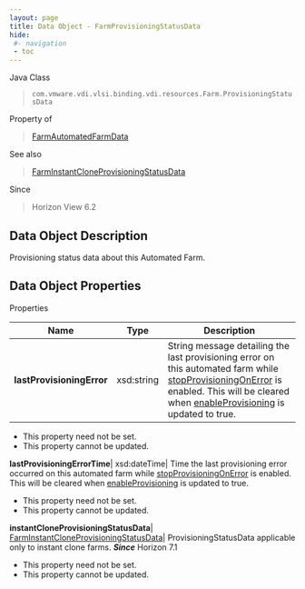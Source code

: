 ```yaml
---
layout: page
title: Data Object - FarmProvisioningStatusData
hide:
 #- navigation
 - toc
---
```






Java Class  
> `com.vmware.vdi.vlsi.binding.vdi.resources.Farm.ProvisioningStatusData`

Property of  
> [FarmAutomatedFarmData](vdi.resources.Farm.AutomatedFarmData.md#field_detail)

See also  
> [FarmInstantCloneProvisioningStatusData](vdi.resources.Farm.InstantCloneProvisioningStatusData.md)

Since  
> Horizon View 6.2


## Data Object Description 

Provisioning status data about this Automated Farm. 

## Data Object Properties

Properties

Name |  Type |  Description   
---|---|---  
**lastProvisioningError**|  xsd:string|  String message detailing the last provisioning error on this automated farm while [stopProvisioningOnError](vdi.resources.Farm.VirtualCenterProvisioningSettings.md#stopProvisioningOnError) is enabled. This will be cleared when [enableProvisioning](vdi.resources.Farm.VirtualCenterProvisioningSettings.md#enableProvisioning) is updated to true.   


 * This property need not be set.
 * This property cannot be updated.

  
**lastProvisioningErrorTime**|  xsd:dateTime|  Time the last provisioning error occurred on this automated farm while [stopProvisioningOnError](vdi.resources.Farm.VirtualCenterProvisioningSettings.md#stopProvisioningOnError) is enabled. This will be cleared when [enableProvisioning](vdi.resources.Farm.VirtualCenterProvisioningSettings.md#enableProvisioning) is updated to true.   


 * This property need not be set.
 * This property cannot be updated.

  
**instantCloneProvisioningStatusData**| [FarmInstantCloneProvisioningStatusData](vdi.resources.Farm.InstantCloneProvisioningStatusData.md)|  ProvisioningStatusData applicable only to instant clone farms.  **_Since_** Horizon 7.1  


 * This property need not be set.
 * This property cannot be updated.

  
  

  
